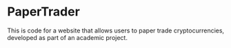 # PaperTrader

This is code for a website that allows users to paper trade cryptocurrencies, developed as part of an academic project.
